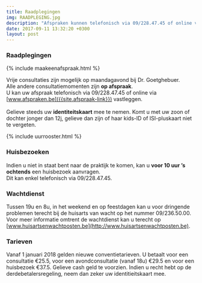 ```yaml
---
title: Raadplegingen
img: RAADPLEGING.jpg
description: "Afspraken kunnen telefonisch via 09/228.47.45 of online via www.afspraken.be gemaakt worden."
date: 2017-09-11 13:32:20 +0300
layout: post
---
```



### Raadplegingen

{% include maakeenafspraak.html %}

Vrije consultaties zijn mogelijk op maandagavond bij Dr. Goetghebuer. <br>
Alle andere consultatiemomenten zijn **op afspraak**. <br>
U kan uw afspraak telefonisch via 09/228.47.45 of online via [www.afspraken.be]({{site.afspraak-link}}) vastleggen.<br> <br>
Gelieve steeds uw **identiteitskaart** mee te nemen. Komt u met uw zoon of dochter jonger dan 12j, gelieve dan zijn of haar kids-ID of ISI-pluskaart niet te vergeten.

{% include uurrooster.html %}

### Huisbezoeken

Indien u niet in staat bent naar de praktijk te komen, kan u **voor 10 uur ’s ochtends** een huisbezoek aanvragen. <br>
Dit kan enkel telefonisch via 09/228.47.45.


### Wachtdienst

Tussen 19u en 8u, in het weekend en op feestdagen kan u voor dringende problemen terecht bij de huisarts van wacht op het nummer 09/236.50.00. <br>
Voor meer informatie omtrent de wachtdienst kan u terecht op [www.huisartsenwachtposten.be](http://www.huisartsenwachtposten.be).

### Tarieven
Vanaf 1 januari 2018 gelden nieuwe conventietarieven. U betaalt voor een consultatie €25.5, voor een avondconsultatie (vanaf 18u) €29.5 en voor een huisbezoek €37.5. Gelieve cash geld te voorzien. Indien u recht hebt op de derdebetalersregeling, neem dan zeker uw identitieitskaart mee.
